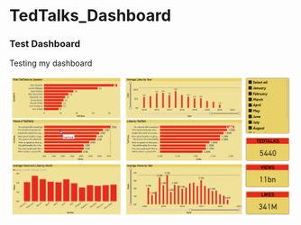 # TedTalks_Dashboard

### Test Dashboard


Testing my dashboard

![Dashboard_screenshot](Screenshots/SS1.PNG)
